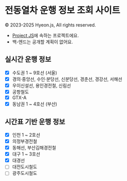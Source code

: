 # 전동열차 운행 정보 조회 사이트
© 2023-2025 Hyeon.js, All rights reserved.

- [Project JS](https://github.com/hyeon-js/ProjectJS)에 속하는 프로젝트에요.
- 백-엔드는 공개할 계획이 없어요.

## 실시간 운행 정보
 - [x] 수도권 1 ~ 9호선 (서울)
 - [x] 경의·중앙선, 수인·분당선, 신분당선, 경춘선, 경강선, 서해선
 - [x] 우이신설선, 용인경전철, 신림선
 - [x] 공항철도
 - [x] GTX-A
 - [x] 동남권 1 ~ 4호선 (부산)

## 시간표 기반 운행 정보
 - [x] 인천 1 ~ 2호선
 - [x] 의정부경전철
 - [x] 동해선, 부산김해경전철
 - [x] 대구 1 ~ 3호선
 - [x] 대경선
 - [ ] 대전도시철도
 - [ ] 광주도시철도
